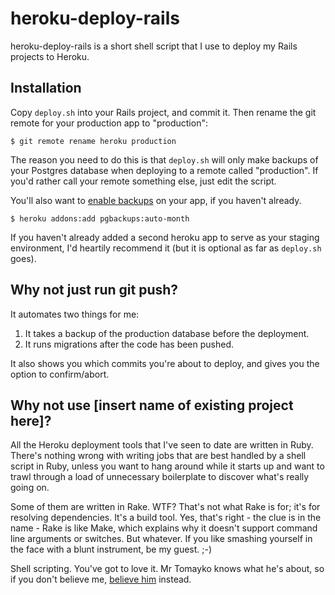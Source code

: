 heroku-deploy-rails
===================

heroku-deploy-rails is a short shell script that I use to deploy my Rails
projects to Heroku.

Installation
------------

Copy `deploy.sh` into your Rails project, and commit it. Then rename the
git remote for your production app to "production":

    $ git remote rename heroku production

The reason you need to do this is that `deploy.sh` will only make
backups of your Postgres database when deploying to a remote called
"production". If you'd rather call your remote something else, just edit
the script.

You'll also want to [enable backups][] on your app, if you haven't
already.

    $ heroku addons:add pgbackups:auto-month

If you haven't already added a second heroku app to serve as your
staging environment, I'd heartily recommend it (but it is optional as
far as `deploy.sh` goes).

[enable backups]: https://devcenter.heroku.com/articles/pgbackups

Why not just run git push?
--------------------------

It automates two things for me:

1. It takes a backup of the production database before the deployment.
2. It runs migrations after the code has been pushed.

It also shows you which commits you're about to deploy, and gives you
the option to confirm/abort.

Why not use [insert name of existing project here]?
---------------------------------------------------

All the Heroku deployment tools that I've seen to date are written in
Ruby. There's nothing wrong with writing jobs that are best handled by a
shell script in Ruby, unless you want to hang around while it starts up
and want to trawl through a load of unnecessary boilerplate to discover
what's really going on.

Some of them are written in Rake. WTF? That's not what Rake is for; it's
for resolving dependencies. It's a build tool. Yes, that's right - the
clue is in the name - Rake is like Make, which explains why it doesn't
support command line arguments or switches. But whatever. If you like
smashing yourself in the face with a blunt instrument, be my guest. ;-)

Shell scripting. You've got to love it. Mr Tomayko knows what he's
about, so if you don't believe me, [believe him][talk] instead.

[talk]: http://shellhaters.heroku.com/
